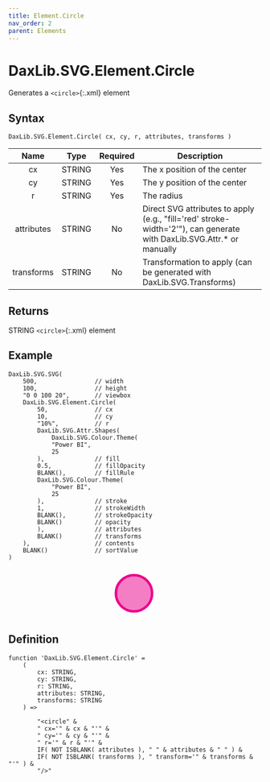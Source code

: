 ```yaml
---
title: Element.Circle
nav_order: 2
parent: Elements
---
```


# DaxLib.SVG.Element.Circle

Generates a `<circle>`{:.xml} element

## Syntax

```dax
DaxLib.SVG.Element.Circle( cx, cy, r, attributes, transforms )
```

| Name       | Type   | Required | Description                                                               |
|:---:|:---:|:---:|---|
| cx         | <span class="type-label string">STRING</span> | Yes      | The x position of the center                                             |
| cy         | <span class="type-label string">STRING</span> | Yes      | The y position of the center                                             |
| r          | <span class="type-label string">STRING</span> | Yes      | The radius                                                               |
| attributes | <span class="type-label string">STRING</span> | No       | Direct SVG attributes to apply (e.g., "fill='red' stroke-width='2'"), can generate with DaxLib.SVG.Attr.* or manually |
| transforms | <span class="type-label string">STRING</span> | No       | Transformation to apply (can be generated with DaxLib.SVG.Transforms)   |

## Returns

<span class="type-label string">STRING</span> `<circle>`{:.xml} element

## Example

```dax
DaxLib.SVG.SVG(
    500,                // width
    100,                // height
    "0 0 100 20",       // viewbox
    DaxLib.SVG.Element.Circle(
        50,             // cx
        10,             // cy
        "10%",          // r
        DaxLib.SVG.Attr.Shapes(
            DaxLib.SVG.Colour.Theme(
            "Power BI",
            25
        ),              // fill
        0.5,            // fillOpacity
        BLANK(),        // fillRule   
        DaxLib.SVG.Colour.Theme(
            "Power BI",
            25
        ),              // stroke
        1,              // strokeWidth
        BLANK(),        // strokeOpacity
        BLANK()         // opacity
        ),              // attributes
        BLANK()         // transforms
    ),                  // contents
    BLANK()             // sortValue
)
```

<svg width='500' height='100' viewbox= '0 0 100 20' xmlns='http://www.w3.org/2000/svg'><circle cx='50' cy='10' r='10%' fill='#EC008C' fill-opacity='0.5' stroke='#EC008C' stroke-width='1'  /></svg>

## Definition

```dax
function 'DaxLib.SVG.Element.Circle' = 
    (
        cx: STRING,
        cy: STRING,
        r: STRING,
        attributes: STRING,
        transforms: STRING
    ) =>

        "<circle" &
        " cx='" & cx & "'" &
        " cy='" & cy & "'" &
        " r='" & r & "'" &
        IF( NOT ISBLANK( attributes ), " " & attributes & " " ) &
        IF( NOT ISBLANK( transforms ), " transform='" & transforms & "'" ) & 
        "/>"
```